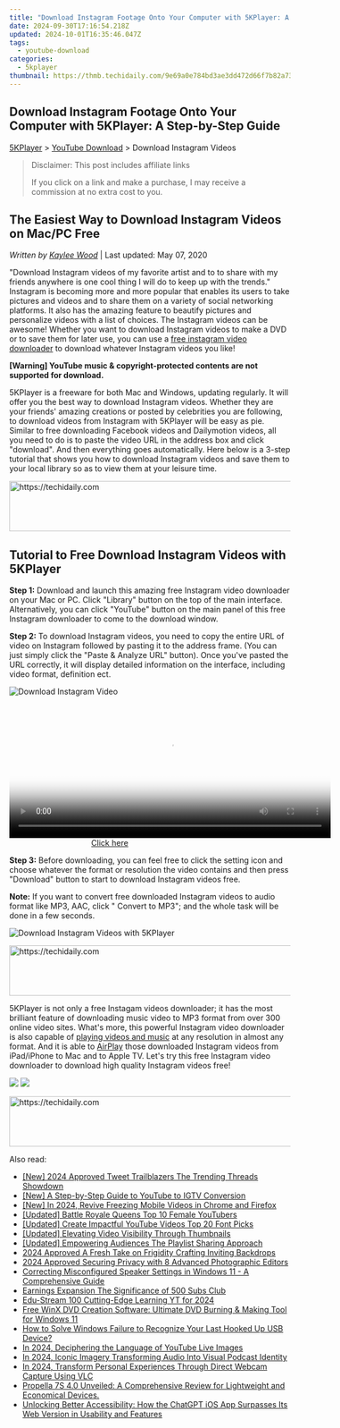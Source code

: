 ```yaml
---
title: "Download Instagram Footage Onto Your Computer with 5KPlayer: A Step-by-Step Guide"
date: 2024-09-30T17:16:54.218Z
updated: 2024-10-01T16:35:46.047Z
tags:
  - youtube-download
categories:
  - 5kplayer
thumbnail: https://thmb.techidaily.com/9e69a0e784bd3ae3dd472d66f7b82a73a597b4e834af54db794f028b2e6a2fda.jpg
---
```


## Download Instagram Footage Onto Your Computer with 5KPlayer: A Step-by-Step Guide

[5KPlayer](https://tools.techidaily.com/5kplayer/products/) \> [YouTube Download](https://tools.techidaily.com/5kplayer/youtube-download/) \> Download Instagram Videos

>  Disclaimer: This post includes affiliate links
>
>  If you click on a link and make a purchase, I may receive a commission at no extra cost to you.
>

## The Easiest Way to Download Instagram Videos on Mac/PC Free

 _Written by [Kaylee Wood](https://www.quora.com/profile/Amanda-Hu-21)_ | Last updated: May 07, 2020 

"Download Instagram videos of my favorite artist and to to share with my friends anywhere is one cool thing I will do to keep up with the trends." Instagram is becoming more and more popular that enables its users to take pictures and videos and to share them on a variety of social networking platforms. It also has the amazing feature to beautify pictures and personalize videos with a list of choices. The Instagram videos can be awesome! Whether you want to download Instagram videos to make a DVD or to save them for later use, you can use a [free instagram video downloader](https://tools.techidaily.com/5kplayer/youtube-download/) to download whatever Instagram videos you like!

**\[Warning\] YouTube music & copyright-protected contents are not supported for download.**

5KPlayer is a freeware for both Mac and Windows, updating regularly. It will offer you the best way to download Instagram videos. Whether they are your friends' amazing creations or posted by celebrities you are following, to download videos from Instagram with 5KPlayer will be easy as pie. Similar to free downloading Facebook videos and Dailymotion videos, all you need to do is to paste the video URL in the address box and click "download". And then everything goes automatically. Here below is a 3-step tutorial that shows you how to download Instagram videos and save them to your local library so as to view them at your leisure time.

<!-- affiliate ads begin -->
<a href="https://ephamedtechinc.pxf.io/c/5597632/2137211/26400" target="_top" id="2137211">
  <img src="//a.impactradius-go.com/display-ad/26400-2137211" border="0" alt="https://techidaily.com" width="728" height="90"/>
</a>
<img height="0" width="0" src="https://ephamedtechinc.pxf.io/i/5597632/2137211/26400" style="position:absolute;visibility:hidden;" border="0" />
<!-- affiliate ads end -->

## Tutorial to Free Download Instagram Videos with 5KPlayer

**Step 1:** Download and launch this amazing free Instagram video downloader on your Mac or PC. Click "Library" button on the top of the main interface. Alternatively, you can click "YouTube" button on the main panel of this free Instagram downloader to come to the download window.

**Step 2:** To download Instagram videos, you need to copy the entire URL of video on Instagram followed by pasting it to the address frame. (You can just simply click the "Paste & Analyze URL" button). Once you've pasted the URL correctly, it will display detailed information on the interface, including video format, definition ect.

![Download Instagram Video](https://www.5kplayer.com/youtube-download/img/youtube-0119-01.jpg) 

<!-- affiliate ads begin -->
<span id="1993650">
					<video width="576" height="240" style="cursor:pointer"
           poster="//a.impactradius-go.com/display-clicktoplayimage/1993650.png"
           onclick="if(!this.playClicked){this.play();this.setAttribute('controls',true);this.playClicked=true;}">
	   <source src="//a.impactradius-go.com/display-ad/22993-1993650">
	   <img src="//a.impactradius-go.com/display-clicktoplayimage/1993650.png" style="border: none; height: 100%; width: 100%; object-fit: contain">
	</video>
	<div style="width:360px;text-align:center"><a href="javascript:window.open(decodeURIComponent('https%3A%2F%2Fhomestyler.sjv.io%2Fc%2F5597632%2F1993650%2F22993'), '_blank');void(0);">Click here</a></div>
</span>
<img height="0" width="0" src="https://imp.pxf.io/i/5597632/1993650/22993" style="position:absolute;visibility:hidden;" border="0" />
<!-- affiliate ads end -->

**Step 3:** Before downloading, you can feel free to click the setting icon and choose whatever the format or resolution the video contains and then press "Download" button to start to download Instagram videos free.

**Note:** If you want to convert free downloaded Instagram videos to audio format like MP3, AAC, click " Convert to MP3"; and the whole task will be done in a few seconds.

![Download Instagram Videos with 5KPlayer](https://www.5kplayer.com/youtube-download/img/5k-instagram-videos-xsy-031302.jpg) 

<!-- affiliate ads begin -->
<a href="https://aligracehair.sjv.io/c/5597632/1868590/19272" target="_top" id="1868590">
  <img src="//a.impactradius-go.com/display-ad/19272-1868590" border="0" alt="https://techidaily.com" width="728" height="90"/>
</a>
<img height="0" width="0" src="https://aligracehair.sjv.io/i/5597632/1868590/19272" style="position:absolute;visibility:hidden;" border="0" />
<!-- affiliate ads end -->

5KPlayer is not only a free Instagam videos downloader; it has the most brilliant feature of downloading music video to MP3 format from over 300 online video sites. What's more, this powerful Instagram video downloader is also capable of [playing videos and music](https://tools.techidaily.com/5kplayer/video-music-player/) at any resolution in almost any format. And it is able to [AirPlay](https://tools.techidaily.com/5kplayer/airplay/) those downloaded Instagram videos from iPad/iPhone to Mac and to Apple TV. Let's try this free Instagram video downloader to download high quality Instagram videos free!

[![](https://www.5kplayer.com/youtube-download/../button/freedownwhitewin.png)](https://tools.techidaily.com/5kplayer/products/) [![](https://www.5kplayer.com/youtube-download/../button/freedownbackmac.png)](https://tools.techidaily.com/5kplayer/products/)

<!-- affiliate ads begin -->
<a href="https://appsumo.8odi.net/c/5597632/2105863/7443" target="_top" id="2105863">
  <img src="//a.impactradius-go.com/display-ad/7443-2105863" border="0" alt="https://techidaily.com" width="728" height="90"/>
</a>
<img height="0" width="0" src="https://appsumo.8odi.net/i/5597632/2105863/7443" style="position:absolute;visibility:hidden;" border="0" />
<!-- affiliate ads end -->

<ins class="adsbygoogle"
     style="display:block"
     data-ad-format="autorelaxed"
     data-ad-client="ca-pub-7571918770474297"
     data-ad-slot="1223367746"></ins>

<ins class="adsbygoogle"
     style="display:block"
     data-ad-client="ca-pub-7571918770474297"
     data-ad-slot="8358498916"
     data-ad-format="auto"
     data-full-width-responsive="true"></ins>

<span class="atpl-alsoreadstyle">Also read:</span>
<div><ul>
<li><a href="https://twitter-videos.techidaily.com/new-2024-approved-tweet-trailblazers-the-trending-threads-showdown/"><u>[New] 2024 Approved Tweet Trailblazers The Trending Threads Showdown</u></a></li>
<li><a href="https://youtube-video-recordings.techidaily.com/new-a-step-by-step-guide-to-youtube-to-igtv-conversion/"><u>[New] A Step-by-Step Guide to YouTube to IGTV Conversion</u></a></li>
<li><a href="https://facebook-video-content.techidaily.com/new-in-2024-revive-freezing-mobile-videos-in-chrome-and-firefox/"><u>[New] In 2024, Revive Freezing Mobile Videos in Chrome and Firefox</u></a></li>
<li><a href="https://youtube-video-recordings.techidaily.com/updated-battle-royale-queens-top-10-female-youtubers/"><u>[Updated] Battle Royale Queens Top 10 Female YouTubers</u></a></li>
<li><a href="https://youtube-video-recordings.techidaily.com/updated-create-impactful-youtube-videos-top-20-font-picks/"><u>[Updated] Create Impactful YouTube Videos Top 20 Font Picks</u></a></li>
<li><a href="https://youtube-video-recordings.techidaily.com/updated-elevating-video-visibility-through-thumbnails/"><u>[Updated] Elevating Video Visibility Through Thumbnails</u></a></li>
<li><a href="https://youtube-video-recordings.techidaily.com/updated-empowering-audiences-the-playlist-sharing-approach/"><u>[Updated] Empowering Audiences The Playlist Sharing Approach</u></a></li>
<li><a href="https://youtube-video-recordings.techidaily.com/2024-approved-a-fresh-take-on-frigidity-crafting-inviting-backdrops/"><u>2024 Approved A Fresh Take on Frigidity Crafting Inviting Backdrops</u></a></li>
<li><a href="https://extra-approaches.techidaily.com/2024-approved-securing-privacy-with-8-advanced-photographic-editors/"><u>2024 Approved Securing Privacy with 8 Advanced Photographic Editors</u></a></li>
<li><a href="https://sound-issues.techidaily.com/correcting-misconfigured-speaker-settings-in-windows-11-a-comprehensive-guide/"><u>Correcting Misconfigured Speaker Settings in Windows 11 - A Comprehensive Guide</u></a></li>
<li><a href="https://youtube-video-recordings.techidaily.com/earnings-expansion-the-significance-of-500-subs-club/"><u>Earnings Expansion The Significance of 500 Subs Club</u></a></li>
<li><a href="https://youtube-video-recordings.techidaily.com/edu-stream-100-cutting-edge-learning-yt-for-2024/"><u>Edu-Stream 100 Cutting-Edge Learning YT for 2024</u></a></li>
<li><a href="https://eaxpv-info.techidaily.com/free-winx-dvd-creation-software-ultimate-dvd-burning-and-making-tool-for-windows-11/"><u>Free WinX DVD Creation Software: Ultimate DVD Burning & Making Tool for Windows 11</u></a></li>
<li><a href="https://driver-error.techidaily.com/how-to-solve-windows-failure-to-recognize-your-last-hooked-up-usb-device/"><u>How to Solve Windows Failure to Recognize Your Last Hooked Up USB Device?</u></a></li>
<li><a href="https://youtube-video-recordings.techidaily.com/in-2024-deciphering-the-language-of-youtube-live-images/"><u>In 2024, Deciphering the Language of YouTube Live Images</u></a></li>
<li><a href="https://fox-access.techidaily.com/in-2024-iconic-imagery-transforming-audio-into-visual-podcast-identity/"><u>In 2024, Iconic Imagery Transforming Audio Into Visual Podcast Identity</u></a></li>
<li><a href="https://desktop-recording.techidaily.com/in-2024-transform-personal-experiences-through-direct-webcam-capture-using-vlc/"><u>In 2024, Transform Personal Experiences Through Direct Webcam Capture Using VLC</u></a></li>
<li><a href="https://buynow-info.techidaily.com/propella-7s-40-unveiled-a-comprehensive-review-for-lightweight-and-economical-devices/"><u>Propella 7S 4.0 Unveiled: A Comprehensive Review for Lightweight and Economical Devices.</u></a></li>
<li><a href="https://tech-haven.techidaily.com/unlocking-better-accessibility-how-the-chatgpt-ios-app-surpasses-its-web-version-in-usability-and-features/"><u>Unlocking Better Accessibility: How the ChatGPT iOS App Surpasses Its Web Version in Usability and Features</u></a></li>
</ul></div>

